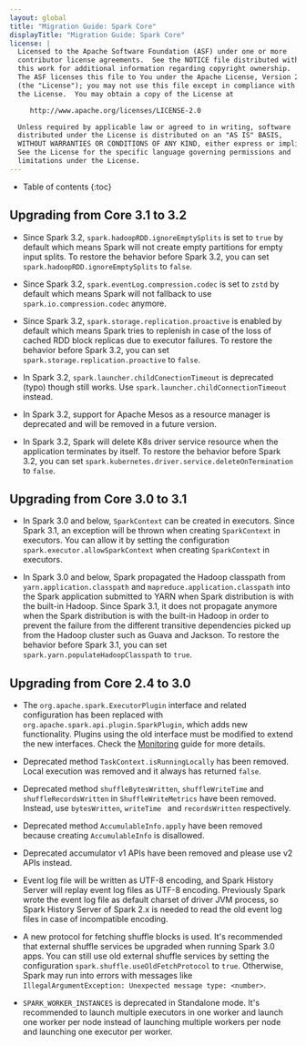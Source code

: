 ```yaml
---
layout: global
title: "Migration Guide: Spark Core"
displayTitle: "Migration Guide: Spark Core"
license: |
  Licensed to the Apache Software Foundation (ASF) under one or more
  contributor license agreements.  See the NOTICE file distributed with
  this work for additional information regarding copyright ownership.
  The ASF licenses this file to You under the Apache License, Version 2.0
  (the "License"); you may not use this file except in compliance with
  the License.  You may obtain a copy of the License at

     http://www.apache.org/licenses/LICENSE-2.0

  Unless required by applicable law or agreed to in writing, software
  distributed under the License is distributed on an "AS IS" BASIS,
  WITHOUT WARRANTIES OR CONDITIONS OF ANY KIND, either express or implied.
  See the License for the specific language governing permissions and
  limitations under the License.
---
```


* Table of contents
{:toc}

## Upgrading from Core 3.1 to 3.2

- Since Spark 3.2, `spark.hadoopRDD.ignoreEmptySplits` is set to `true` by default which means Spark will not create empty partitions for empty input splits. To restore the behavior before Spark 3.2, you can set `spark.hadoopRDD.ignoreEmptySplits` to `false`.

- Since Spark 3.2, `spark.eventLog.compression.codec` is set to `zstd` by default which means Spark will not fallback to use `spark.io.compression.codec` anymore.

- Since Spark 3.2, `spark.storage.replication.proactive` is enabled by default which means Spark tries to replenish in case of the loss of cached RDD block replicas due to executor failures. To restore the behavior before Spark 3.2, you can set `spark.storage.replication.proactive` to `false`.

- In Spark 3.2, `spark.launcher.childConectionTimeout` is deprecated (typo) though still works. Use `spark.launcher.childConnectionTimeout` instead.

- In Spark 3.2, support for Apache Mesos as a resource manager is deprecated and will be removed in a future version. 

- In Spark 3.2, Spark will delete K8s driver service resource when the application terminates by itself. To restore the behavior before Spark 3.2, you can set `spark.kubernetes.driver.service.deleteOnTermination` to `false`.

## Upgrading from Core 3.0 to 3.1

- In Spark 3.0 and below, `SparkContext` can be created in executors. Since Spark 3.1, an exception will be thrown when creating `SparkContext` in executors. You can allow it by setting the configuration `spark.executor.allowSparkContext` when creating `SparkContext` in executors.

- In Spark 3.0 and below, Spark propagated the Hadoop classpath from `yarn.application.classpath` and `mapreduce.application.classpath` into the Spark application submitted to YARN when Spark distribution is with the built-in Hadoop. Since Spark 3.1, it does not propagate anymore when the Spark distribution is with the built-in Hadoop in order to prevent the failure from the different transitive dependencies picked up from the Hadoop cluster such as Guava and Jackson. To restore the behavior before Spark 3.1, you can set `spark.yarn.populateHadoopClasspath` to `true`.

## Upgrading from Core 2.4 to 3.0

- The `org.apache.spark.ExecutorPlugin` interface and related configuration has been replaced with
  `org.apache.spark.api.plugin.SparkPlugin`, which adds new functionality. Plugins using the old
  interface must be modified to extend the new interfaces. Check the
  [Monitoring](monitoring.html) guide for more details.

- Deprecated method `TaskContext.isRunningLocally` has been removed. Local execution was removed and it always has returned `false`.

- Deprecated method `shuffleBytesWritten`, `shuffleWriteTime` and `shuffleRecordsWritten` in `ShuffleWriteMetrics` have been removed. Instead, use `bytesWritten`, `writeTime ` and `recordsWritten` respectively.

- Deprecated method `AccumulableInfo.apply` have been removed because creating `AccumulableInfo` is disallowed.

- Deprecated accumulator v1 APIs have been removed and please use v2 APIs instead.

- Event log file will be written as UTF-8 encoding, and Spark History Server will replay event log files as UTF-8 encoding. Previously Spark wrote the event log file as default charset of driver JVM process, so Spark History Server of Spark 2.x is needed to read the old event log files in case of incompatible encoding.

- A new protocol for fetching shuffle blocks is used. It's recommended that external shuffle services be upgraded when running Spark 3.0 apps. You can still use old external shuffle services by setting the configuration `spark.shuffle.useOldFetchProtocol` to `true`. Otherwise, Spark may run into errors with messages like `IllegalArgumentException: Unexpected message type: <number>`.

- `SPARK_WORKER_INSTANCES` is deprecated in Standalone mode. It's recommended to launch multiple executors in one worker and launch one worker per node instead of launching multiple workers per node and launching one executor per worker.
